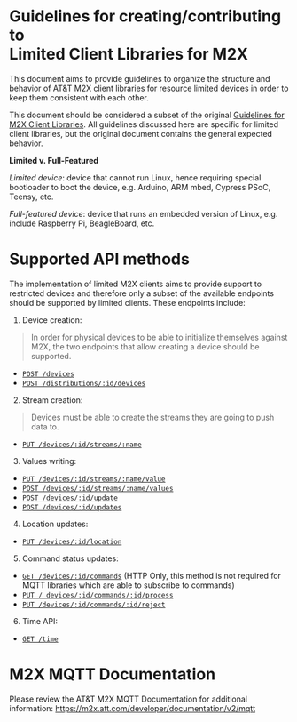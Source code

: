 # Guidelines for creating/contributing to <br /> Limited Client Libraries for M2X

This document aims to provide guidelines to organize the structure and
behavior of AT&T M2X client libraries for resource limited devices in order 
to keep them consistent with each other.

This document should be considered a subset of the original [Guidelines for M2X
Client Libraries](CLIENT-CONTRIBUTIONS.md). All guidelines discussed here are
specific for limited client libraries, but the original document contains the 
general expected behavior.

**Limited v. Full-Featured**

*Limited device*: device that cannot run Linux, hence requiring special bootloader to boot the device, e.g. Arduino, ARM mbed, Cypress PSoC, Teensy, etc.

*Full-featured device*: device that runs an embedded version of Linux, e.g. include Raspberry Pi, BeagleBoard, etc.

# Supported API methods

The implementation of limited M2X clients aims to provide support to restricted 
devices and therefore only a subset of the available endpoints should be 
supported by limited clients. These endpoints include:

1. Device creation: 
  > In order for physical devices to be able to initialize
themselves against M2X, the two endpoints that allow creating a device should
be supported.
  - [`POST /devices`](https://m2x.att.com/developer/documentation/v2/device#Create-Device)
  - [`POST /distributions/:id/devices`](https://m2x.att.com/developer/documentation/v2/distribution#Add-Device-to-an-existing-Distribution)

2. Stream creation:
  >  Devices must be able to create the streams they are going to
push data to.
  - [`PUT /devices/:id/streams/:name`](https://m2x.att.com/developer/documentation/v2/device#Create-Update-Data-Stream)

3. Values writing:
  - [`PUT /devices/:id/streams/:name/value`](https://m2x.att.com/developer/documentation/v2/device#Update-Data-Stream-Value)
  - [`POST /devices/:id/streams/:name/values`](https://m2x.att.com/developer/documentation/v2/device#Post-Data-Stream-Values)
  - [`POST /devices/:id/update`](https://m2x.att.com/developer/documentation/v2/device#Post-Device-Update--Single-Values-to-Multiple-Streams-)
  - [`POST /devices/:id/updates`](https://m2x.att.com/developer/documentation/v2/device#Post-Device-Updates--Multiple-Values-to-Multiple-Streams-)

4. Location updates:
  - [`PUT /devices/:id/location`](https://m2x.att.com/developer/documentation/v2/device#Update-Device-Location)

5. Command status updates:
  - [`GET /devices/:id/commands`](https://m2x.att.com/developer/documentation/v2/commands#Device-s-List-of-Received-Commands) (HTTP Only, this method is not required for MQTT libraries which are able to subscribe to commands)
  - [`PUT / devices/:id/commands/:id/process`](https://m2x.att.com/developer/documentation/v2/commands#Device-Marks-a-Command-as-Processed)
  - [`PUT /devices/:id/commands/:id/reject`](https://m2x.att.com/developer/documentation/v2/commands#Device-Marks-a-Command-as-Rejected)

6. Time API:
  - [`GET /time`](https://m2x.att.com/developer/documentation/v2/time)

# M2X MQTT Documentation

Please review the AT&T M2X MQTT Documentation for additional information:
https://m2x.att.com/developer/documentation/v2/mqtt
